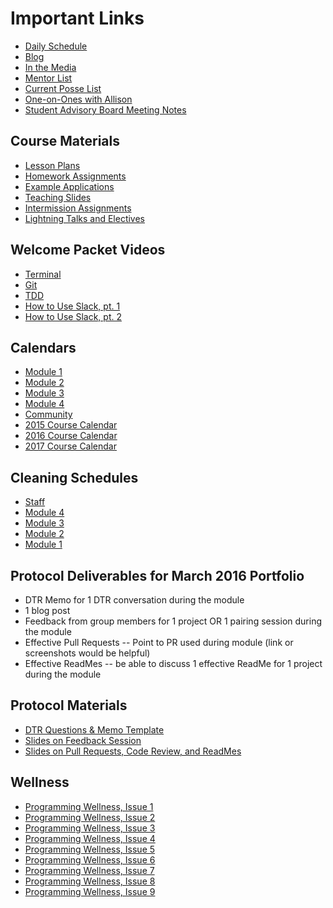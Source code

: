 # Important Links

* [Daily Schedule](http://today.turing.io)
* [Blog](http://blog.turing.io)
* [In the Media](https://github.com/turingschool/in-the-media)
* [Mentor List](http://bit.ly/turing-mentors)
* [Current Posse List](https://docs.google.com/spreadsheets/d/1tv6fFAswPYt_evxO2Oc2yA_cUf8LqgOBYgqfic0tVcE/edit?usp=sharing)
* [One-on-Ones with Allison](https://docs.google.com/spreadsheets/d/1v2MCe434JAeaE658dRNZmyvRz4Lo5HZX80eXf0oIdbI/edit?usp=sharing)
* [Student Advisory Board Meeting Notes](https://docs.google.com/document/d/1dwnht4LpWaKL__eghEw0aZIoRlCronQLC96cgrTILyo/edit?usp=sharing)

## Course Materials

* [Lesson Plans](https://github.com/turingschool/lesson_plans)
* [Homework Assignments](https://github.com/turingschool/turing-homework)
* [Example Applications](https://github.com/turingschool-examples)
* [Teaching Slides](https://www.dropbox.com/sh/htzj11lf6nlynmh/AABvsmm7gPS0Nb7Lv2KCSXdia?dl=0)
* [Intermission Assignments](https://github.com/turingschool/intermission-assignments)
* [Lightning Talks and Electives](https://github.com/turingschool/lightning_talks)

## Welcome Packet Videos

* [Terminal](https://vimeo.com/152746852)
* [Git](https://vimeo.com/152746496)
* [TDD](https://vimeo.com/153115915)
* [How to Use Slack, pt. 1](https://vimeo.com/157164956)
* [How to Use Slack, pt. 2](https://vimeo.com/157164958)

## Calendars

* [Module 1](https://www.google.com/calendar/embed?src=casimircreative.com_59k8msrrc2ddhcv787vubvp0s4%40group.calendar.google.com&ctz=America/Denver)
* [Module 2](https://www.google.com/calendar/embed?src=casimircreative.com_rps2hg1nfqjih4rcl3gl6s4lpk%40group.calendar.google.com&ctz=America/Denver)
* [Module 3](https://www.google.com/calendar/embed?src=casimircreative.com_e9k9b6n7bok174ilmqbfdr0sc4%40group.calendar.google.com&ctz=America/Denver)
* [Module 4](https://www.google.com/calendar/embed?src=casimircreative.com_r9jfiq9f37h6rdt2s8ssofss4k%40group.calendar.google.com&ctz=America/Denver)
* [Community](https://www.google.com/calendar/embed?src=casimircreative.com_ronr9dk92ndvlhsk03kf8jd2ro%40group.calendar.google.com&ctz=America/Denver)
* [2015 Course Calendar](https://drive.google.com/file/d/0B_Jhw-L8hpPrZEJ4WTRwbXdpOXc/view?usp=sharing)
* [2016 Course Calendar](https://drive.google.com/file/d/0B_Jhw-L8hpPrUjVRN0FoYlBrejQ/view?usp=sharing)
* [2017 Course Calendar](https://drive.google.com/file/d/0B_Jhw-L8hpPrU1ctdC11eTNZRUE/view?usp=sharing)

## Cleaning Schedules

* [Staff](https://docs.google.com/a/casimircreative.com/document/d/1Idt3izSo0K7wYeO8D70vp5YEBUYTB-5hJ5uEDieUwh4/edit?usp=sharing)
* [Module 4](https://docs.google.com/document/d/1nEnc3wi34NlVvWaUUWgBNtFtg7M-LdPHdpMKMthuAZk/edit?usp=sharing)
* [Module 3](https://docs.google.com/document/d/1jJHA3sH5gVRjYq9w0x-kdGbOhSsyOiojEBLucsuewdc/edit?usp=sharing)
* [Module 2](https://docs.google.com/document/d/1cUs22LQ0G92DE2Y_Zy1mDP6tjnOq-Q2fkVyLps-JVjI/edit?usp=sharing)
* [Module 1](https://docs.google.com/document/d/13Rs262ZluIPH5vZ3AgpV0HStt59kwNy_p_3SvHPE4kw/edit?usp=sharing)

## Protocol Deliverables for March 2016 Portfolio

* DTR Memo for 1 DTR conversation during the module
* 1 blog post
* Feedback from group members for 1 project OR 1 pairing session during the module
* Effective Pull Requests -- Point to PR used during module (link or screenshots would be helpful)
* Effective ReadMes -- be able to discuss 1 effective ReadMe for 1 project during the module

## Protocol Materials

* [DTR Questions & Memo Template](https://docs.google.com/document/d/1zMtgWhODQuP3KBNhrg6PtmPUkw0DIskqgggeyEzYZi4/edit?usp=sharing)
* [Slides on Feedback Session](https://docs.google.com/presentation/d/1Vaxotmtk5UDQER43tPsN9rQpDcuQtUOzQMppxD-7Y60/edit?usp=sharing)
* [Slides on Pull Requests, Code Review, and ReadMes](https://docs.google.com/presentation/d/1ukv2wb54yJz56G71q6A3VSaCbLIEW-dOAp92IHzuTHQ/edit?usp=sharing)


## Wellness
* [Programming Wellness, Issue 1](http://us1.campaign-archive2.com/?u=8080b7a05247f0dee13a0a26f&id=17adc17b10)
* [Programming Wellness, Issue 2](http://us1.campaign-archive2.com/?u=8080b7a05247f0dee13a0a26f&id=638b8236da)
* [Programming Wellness, Issue 3](http://us1.campaign-archive1.com/?u=8080b7a05247f0dee13a0a26f&id=ce12c51c3b)
* [Programming Wellness, Issue 4](http://us1.campaign-archive1.com/?u=8080b7a05247f0dee13a0a26f&id=fd85c415b7)
* [Programming Wellness, Issue 5](http://us1.campaign-archive1.com/?u=8080b7a05247f0dee13a0a26f&id=4d7066cd1f)
* [Programming Wellness, Issue 6](http://us1.campaign-archive2.com/?u=8080b7a05247f0dee13a0a26f&id=e7db5dca7b)
* [Programming Wellness, Issue 7](http://us1.campaign-archive1.com/?u=8080b7a05247f0dee13a0a26f&id=04303c2584)
* [Programming Wellness, Issue 8](http://us1.campaign-archive1.com/?u=8080b7a05247f0dee13a0a26f&id=91b6e394d1)
* [Programming Wellness, Issue 9](http://us1.campaign-archive2.com/?u=8080b7a05247f0dee13a0a26f&id=dfc9325b0b)
